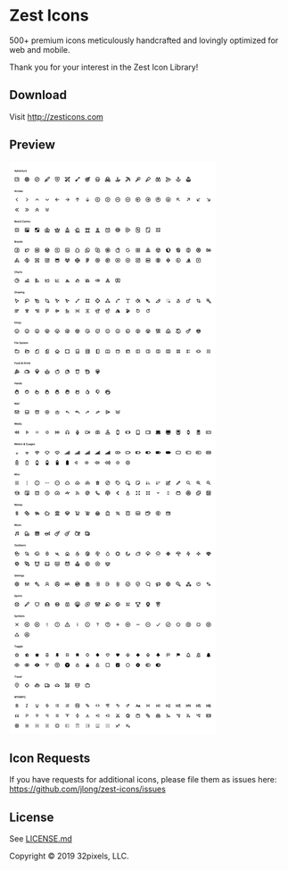 Zest Icons
==========

500+ premium icons meticulously handcrafted and lovingly optimized for web and mobile.

Thank you for your interest in the Zest Icon Library!

## Download

Visit <http://zesticons.com>

## Preview

![Zest Icons](./packages/zest-pro/preview.png)

## Icon Requests

If you have requests for additional icons, please file them as issues here:
<https://github.com/jlong/zest-icons/issues>

## License

See [LICENSE.md](LICENSE.md)

Copyright © 2019 32pixels, LLC.

